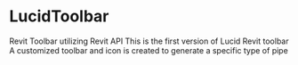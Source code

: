 # LucidToolbar
Revit Toolbar utilizing Revit API 
This is the first version of Lucid Revit toolbar 
A customized toolbar and icon is created to generate a specific type of pipe 
